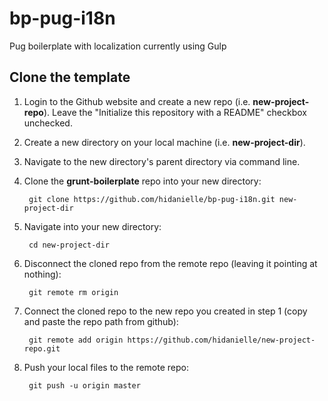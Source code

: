 # bp-pug-i18n
Pug boilerplate with localization currently using Gulp

## Clone the template

1. Login to the Github website and create a new repo (i.e. **new-project-repo**). Leave the "Initialize this repository with a README" checkbox unchecked.

2. Create a new directory on your local machine (i.e. **new-project-dir**).

3. Navigate to the new directory's parent directory via command line.

4. Clone the **grunt-boilerplate** repo into your new directory:

        git clone https://github.com/hidanielle/bp-pug-i18n.git new-project-dir

5. Navigate into your new directory:

        cd new-project-dir

6. Disconnect the cloned repo from the remote repo (leaving it pointing at nothing):

        git remote rm origin

7. Connect the cloned repo to the new repo you created in step 1 (copy and paste the repo path from github):

        git remote add origin https://github.com/hidanielle/new-project-repo.git

8. Push your local files to the remote repo:

        git push -u origin master 

